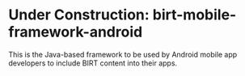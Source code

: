 Under Construction: birt-mobile-framework-android
=============================

This is the Java-based framework to be used by Android mobile app developers to include BIRT content into their apps.
